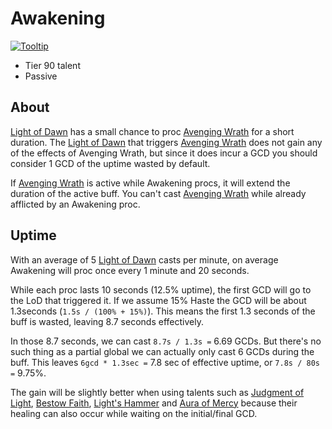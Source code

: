 # Awakening

[![Tooltip](https://user-images.githubusercontent.com/4565223/39920151-5e5bea6a-5516-11e8-8571-1f1a99ad47de.png)](https://beta.wowdb.com/spells/248033-awakening)

- Tier 90 talent
- Passive

## About

[Light of Dawn](../../LightOfDawn.md) has a small chance to proc [Avenging Wrath](../../AvengingWrath.md) for a short duration. The [Light of Dawn](../../LightOfDawn.md) that triggers [Avenging Wrath](../../AvengingWrath.md) does not gain any of the effects of Avenging Wrath, but since it does incur a GCD you should consider 1 GCD of the uptime wasted by default.

If [Avenging Wrath](../../AvengingWrath.md) is active while Awakening procs, it will extend the duration of the active buff. You can't cast [Avenging Wrath](../../AvengingWrath.md) while already afflicted by an Awakening proc.

## Uptime

With an average of 5 [Light of Dawn](../../LightOfDawn.md) casts per minute, on average Awakening will proc once every 1 minute and 20 seconds.

While each proc lasts 10 seconds (12.5% uptime), the first GCD will go to the LoD that triggered it. If we assume 15% Haste the GCD will be about 1.3seconds (`1.5s / (100% + 15%)`). This means the first 1.3 seconds of the buff is wasted, leaving 8.7 seconds effectively.

In those 8.7 seconds, we can cast `8.7s / 1.3s =` 6.69 GCDs. But there's no such thing as a partial global we can actually only cast 6 GCDs during the buff. This leaves `6gcd * 1.3sec =` 7.8 sec of effective uptime, or `7.8s / 80s =` 9.75%.

The gain will be slightly better when using talents such as [Judgment of Light](../75/JudgmentOfLight.md), [Bestow Faith](../15/BestowFaith.md), [Light's Hammer](../15/LightsHammer.md) and [Aura of Mercy](../60/AuraOfMercy.md) because their healing can also occur while waiting on the initial/final GCD.
